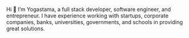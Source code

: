 Hi 👋
I’m Yogastama, a full stack developer, software engineer, and entrepreneur. I have experience working with startups, corporate companies, banks, universities, governments, and schools in providing great solutions.
